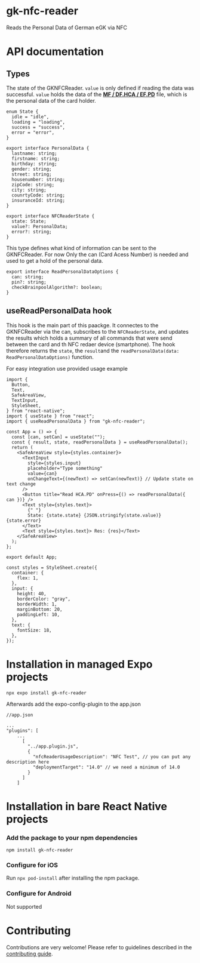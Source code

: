 # gk-nfc-reader

Reads the Personal Data of German eGK via NFC

# API documentation

## Types

The state of the GKNFCReader. `value` is only defined if reading the data was successful. `value` holds the data of the [**MF / DF.HCA / EF.PD**](https://gemspec.gematik.de/docs/gemSpec/gemSpec_eGK_ObjSys_G2_1/latest/#5.4.4) file, which is the personal data of the card holder.

```
enum State {
  idle = "idle",
  loading = "loading",
  success = "success",
  error = "error",
}

export interface PersonalData {
  lastname: string;
  firstname: string;
  birthday: string;
  gender: string;
  street: string;
  housenumber: string;
  zipCode: string;
  city: string;
  counrtyCode: string;
  insuranceId: string;
}

export interface NFCReaderState {
  state: State;
  value?: PersonalData;
  error?: string;
}
```

This type defines what kind of information can be sent to the GKNFCReader. For now Only the can (Card Acess Number) is needed and used to get a hold of the personal data.

```
export interface ReadPersonalDataOptions {
  can: string;
  pin?: string;
  checkBrainpoolAlgorithm?: boolean;
}
```

## useReadPersonalData hook

This hook is the main part of this paackge. It connectes to the GKNFCReader via the can, subscribes to the `NFCReaderState`, and updates the results which holds a summary of all commands that were send between the card and th NFC redaer device (smartphone). The hook therefore returns the `state`, the `result`and the `readPersonalData(data: ReadPersonalDataOptions)` function.

For easy integration use provided usage example

```
import {
  Button,
  Text,
  SafeAreaView,
  TextInput,
  StyleSheet,
} from "react-native";
import { useState } from "react";
import { useReadPersonalData } from "gk-nfc-reader";

const App = () => {
  const [can, setCan] = useState("");
  const { result, state, readPersonalData } = useReadPersonalData();
  return (
    <SafeAreaView style={styles.container}>
      <TextInput
        style={styles.input}
        placeholder="Type something"
        value={can}
        onChangeText={(newText) => setCan(newText)} // Update state on text change
      />
      <Button title="Read HCA.PD" onPress={() => readPersonalData({ can })} />
      <Text style={styles.text}>
        {" "}
        State: {state.state} {JSON.stringify(state.value)} {state.error}
      </Text>
      <Text style={styles.text}> Res: {res}</Text>
    </SafeAreaView>
  );
};

export default App;

const styles = StyleSheet.create({
  container: {
    flex: 1,
  },
  input: {
    height: 40,
    borderColor: "gray",
    borderWidth: 1,
    marginBottom: 20,
    paddingLeft: 10,
  },
  text: {
    fontSize: 18,
  },
});
```

# Installation in managed Expo projects

```
npx expo install gk-nfc-reader
```

Afterwards add the expo-config-plugin to the app.json

```
//app.json

...
"plugins": [
    ...
      [
        "../app.plugin.js",
        {
          "nfcReaderUsageDescription": "NFC Test", // you can put any description here
          "deploymentTarget": "14.0" // we need a minimum of 14.0
        }
      ]
    ]

```

# Installation in bare React Native projects

### Add the package to your npm dependencies

```
npm install gk-nfc-reader
```

### Configure for iOS

Run `npx pod-install` after installing the npm package.

### Configure for Android

Not supported

# Contributing

Contributions are very welcome! Please refer to guidelines described in the [contributing guide](https://github.com/expo/expo#contributing).
